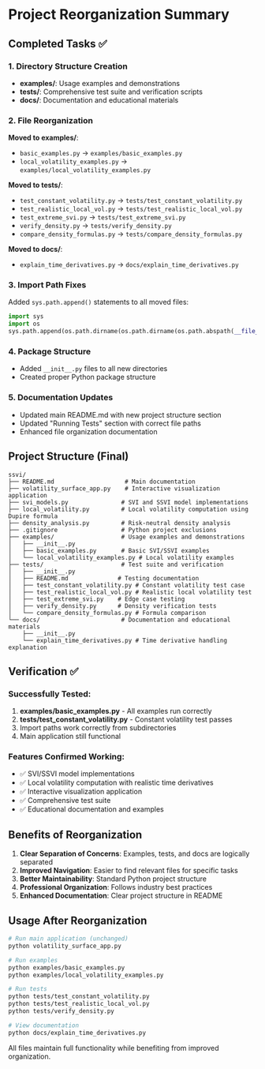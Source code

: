 # Project Reorganization Summary

## Completed Tasks ✅

### 1. Directory Structure Creation
- **examples/**: Usage examples and demonstrations
- **tests/**: Comprehensive test suite and verification scripts
- **docs/**: Documentation and educational materials

### 2. File Reorganization
**Moved to examples/**:
- `basic_examples.py` → `examples/basic_examples.py`
- `local_volatility_examples.py` → `examples/local_volatility_examples.py`

**Moved to tests/**:
- `test_constant_volatility.py` → `tests/test_constant_volatility.py`
- `test_realistic_local_vol.py` → `tests/test_realistic_local_vol.py`
- `test_extreme_svi.py` → `tests/test_extreme_svi.py`
- `verify_density.py` → `tests/verify_density.py`
- `compare_density_formulas.py` → `tests/compare_density_formulas.py`

**Moved to docs/**:
- `explain_time_derivatives.py` → `docs/explain_time_derivatives.py`

### 3. Import Path Fixes
Added `sys.path.append()` statements to all moved files:
```python
import sys
import os
sys.path.append(os.path.dirname(os.path.dirname(os.path.abspath(__file__))))
```

### 4. Package Structure
- Added `__init__.py` files to all new directories
- Created proper Python package structure

### 5. Documentation Updates
- Updated main README.md with new project structure section
- Updated "Running Tests" section with correct file paths
- Enhanced file organization documentation

## Project Structure (Final)

```
ssvi/
├── README.md                    # Main documentation
├── volatility_surface_app.py    # Interactive visualization application
├── svi_models.py               # SVI and SSVI model implementations
├── local_volatility.py         # Local volatility computation using Dupire formula
├── density_analysis.py         # Risk-neutral density analysis
├── .gitignore                  # Python project exclusions
├── examples/                   # Usage examples and demonstrations
│   ├── __init__.py
│   ├── basic_examples.py       # Basic SVI/SSVI examples
│   └── local_volatility_examples.py # Local volatility examples
├── tests/                      # Test suite and verification
│   ├── __init__.py
│   ├── README.md              # Testing documentation
│   ├── test_constant_volatility.py # Constant volatility test case
│   ├── test_realistic_local_vol.py # Realistic local volatility test
│   ├── test_extreme_svi.py    # Edge case testing
│   ├── verify_density.py      # Density verification tests
│   └── compare_density_formulas.py # Formula comparison
└── docs/                       # Documentation and educational materials
    ├── __init__.py
    └── explain_time_derivatives.py # Time derivative handling explanation
```

## Verification ✅

### Successfully Tested:
1. **examples/basic_examples.py** - All examples run correctly
2. **tests/test_constant_volatility.py** - Constant volatility test passes
3. Import paths work correctly from subdirectories
4. Main application still functional

### Features Confirmed Working:
- ✅ SVI/SSVI model implementations
- ✅ Local volatility computation with realistic time derivatives
- ✅ Interactive visualization application
- ✅ Comprehensive test suite
- ✅ Educational documentation and examples

## Benefits of Reorganization

1. **Clear Separation of Concerns**: Examples, tests, and docs are logically separated
2. **Improved Navigation**: Easier to find relevant files for specific tasks
3. **Better Maintainability**: Standard Python project structure
4. **Professional Organization**: Follows industry best practices
5. **Enhanced Documentation**: Clear project structure in README

## Usage After Reorganization

```bash
# Run main application (unchanged)
python volatility_surface_app.py

# Run examples
python examples/basic_examples.py
python examples/local_volatility_examples.py

# Run tests
python tests/test_constant_volatility.py
python tests/test_realistic_local_vol.py
python tests/verify_density.py

# View documentation
python docs/explain_time_derivatives.py
```

All files maintain full functionality while benefiting from improved organization.
